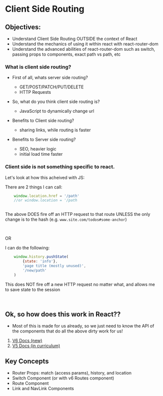 # Client Side Routing

## Objectives: 
- Understand Client Side Routing OUTSIDE the context of React
- Understand the mechanics of using it within react with react-router-dom
- Understand the advanced abilities of react-router-dom such as switch, passing props to components, exact path vs path, etc


### What is client side routing?

- First of all, whats server side routing?
    - GET/POST/PATCH/PUT/DELETE
    - HTTP Requests

- So, what do you think client side routing is?
    - JavaScript to dynamically change url 

- Benefits to Client side routing?
    - sharing links, while routing is faster

- Benefits to Server side routing?
    - SEO, heavier logic
    - initial load time faster


### Client side is not something specific to react.

Let's look at how this acheived with JS: 

There are 2 things I can call:
```js
    window.location.href = '/path'
    //or window.location = '/path
    
```
The above DOES fire off an HTTP request to that route UNLESS the only change is to the hash (e.g. `www.site.com/todos#some-anchor`)

<br/> 

OR 
<br/> 

I can do the following: 

```js
    window.history.pushState(
        {state: 'info'},
        'page title (mostly unused)',
        '/new/path'
    )
```

This does NOT fire off a new HTTP request no matter what, and allows me to save state to the session

<br/>

## Ok, so how does this work in React??

- Most of this is made for us already, so we just need to know the API of the components that do all the above dirty work for us!

1. [V6 Docs (new)](https://reactrouter.com/docs/en/v6/getting-started/overview)
2. [V5 Docs (in curriculum)](https://v5.reactrouter.com/)

## Key Concepts

- Router Props: match (access params), history, and location
- Switch Component (or with v6 Routes component)
- Route Component
- Link and NavLink Components